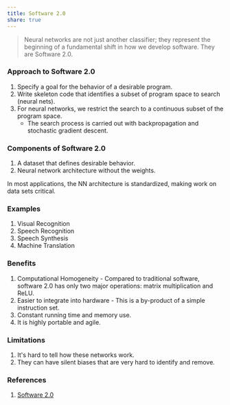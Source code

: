 ```yaml
---
title: Software 2.0
share: true
---
```



 > 
 > Neural networks are not just another classifier; they represent the beginning of a fundamental shift in how we develop software. They are Software 2.0.

### Approach to Software 2.0

1. Specify a goal for the behavior of a desirable program.
1. Write skeleton code that identifies a subset of program space to search (neural nets).
1. For neural networks, we restrict the search to a continuous subset of the program space. 
   * The search process is carried out with backpropagation and stochastic gradient descent.

### Components of Software 2.0

1. A dataset that defines desirable behavior.
1. Neural network architecture without the weights.

In most applications, the NN architecture is standardized, making work on data sets critical.

### Examples

1. Visual Recognition
1. Speech Recognition
1. Speech Synthesis
1. Machine Translation

### Benefits

1. Computational Homogeneity - Compared to traditional software, software 2.0 has only two major operations: matrix multiplication and ReLU.
1. Easier to integrate into hardware - This is a by-product of a simple instruction set.
1. Constant running time and memory use.
1. It is highly portable and agile.

### Limitations

1. It's hard to tell how these networks work.
1. They can have silent biases that are very hard to identify and remove.

### References

1. [Software 2.0](https://karpathy.medium.com/software-2-0-a64152b37c35)
